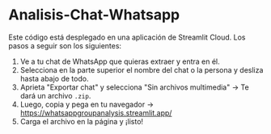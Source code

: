 # Analisis-Chat-Whatsapp

Este código está desplegado en una aplicación de Streamlit Cloud. Los pasos a seguir son los siguientes:

1. Ve a tu chat de WhatsApp que quieras extraer y entra en él.
2. Selecciona en la parte superior el nombre del chat o la persona y desliza hasta abajo de todo.
3. Aprieta "Exportar chat" y selecciona "Sin archivos multimedia" -> Te dará un archivo `.zip`.
4. Luego, copia y pega en tu navegador -> https://whatsappgroupanalysis.streamlit.app/
5. Carga el archivo en la página y ¡listo!

